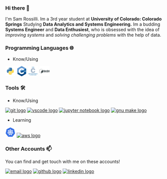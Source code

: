 ### Hi there 👋

I'm Sam Rossilli. Im a 3rd year student at **University of Colorado: Colorado Springs** Studying **Data Analytics and Systems Engineering.** 
Im a budding **Systems Engineer** and **Data Enthusiest**, who is obsessed with the idea of *improving systems* and *solving challenging problems* with the help of data. 

### Programming Languages 🌐
- Know/Using

[<img src="https://raw.githubusercontent.com/github/explore/80688e429a7d4ef2fca1e82350fe8e3517d3494d/topics/python/python.png" alt="python logo" width="32">](https://www.python.org/) [<img src="https://raw.githubusercontent.com/github/explore/80688e429a7d4ef2fca1e82350fe8e3517d3494d/topics/cpp/cpp.png" alt="cpp logo" width="32">](https://isocpp.org/) [<img src="https://raw.githubusercontent.com/github/explore/80688e429a7d4ef2fca1e82350fe8e3517d3494d/topics/c/c.png" alt="c logo" width="32">](http://www.open-std.org/jtc1/sc22/wg14/) [<img src="https://raw.githubusercontent.com/github/explore/80688e429a7d4ef2fca1e82350fe8e3517d3494d/topics/bash/bash.png" alt="bash logo" width="32">](https://www.gnu.org/software/bash/)

### Tools 🛠️
- Know/Using

 [<img src="ttps://raw.githubusercontent.com/sarossilli/sarossilli/tree/master/img/git.png" alt="git logo" width="32">](https://git-scm.com/) [<img src="https://raw.githubusercontent.com/Delta456/Delta456/master/ttps://raw.githubusercontent.com/sarossilli/sarossilli/tree/master/img/vscode.png" alt="vscode logo" width="32">](https://code.visualstudio.com/) [<img src="ttps://raw.githubusercontent.com/sarossilli/sarossilli/tree/master/img/jupyter_notebook.png" alt="jupyter notebook logo" width="32">](https://jupyter.org/) [<img src="ttps://raw.githubusercontent.com/sarossilli/sarossilli/tree/master/img/gnu_make.png" alt="gnu make logo" width="32">](https://www.gnu.org/software/make/manual/make.html)

- Learning

[<img src="https://raw.githubusercontent.com/github/explore/80688e429a7d4ef2fca1e82350fe8e3517d3494d/topics/kubernetes/kubernetes.png" alt="kubernetes logo" width="32">](https://kubernetes.io/) [<img src="ttps://raw.githubusercontent.com/sarossilli/sarossilli/tree/master/img/aws.png" alt="aws logo" width="32">](https://aws.amazon.com/)

### Other Accounts 📫
You can find and get touch with me on these accounts!

 [<img src="ttps://raw.githubusercontent.com/sarossilli/sarossilli/tree/master/img/gmail.png" alt="email logo" width="32">](mailto:sarossilli@gmail.com) [<img src="ttps://raw.githubusercontent.com/sarossilli/sarossilli/tree/master/img/github.png" alt="github logo" width="32">](ttps://raw.githubusercontent.com/sarossilli) [<img src="ttps://raw.githubusercontent.com/sarossilli/sarossilli/tree/master/img/linkedin.png" alt="linkedin logo" width="32">](https://www.linkedin.com/in/sarossilli/)